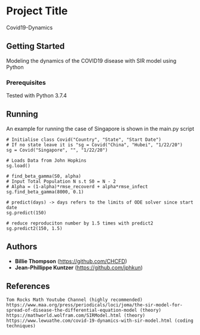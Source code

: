 # Project Title

Covid19-Dynamics

## Getting Started

Modeling the dynamics of the COVID19 disease with SIR model using Python

### Prerequisites

Tested with Python 3.7.4

## Running

An example for running the case of Singapore is shown in the main.py script
```
# Initialise class Covid("Country", "State", "Start Date")
# If no state leave it is "sg = Covid("China", "Hubei", "1/22/20")
sg = Covid("Singapore", "", "1/22/20")

# Loads Data from John Hopkins
sg.load()

# find_beta_gamma(S0, alpha)
# Input Total Population N s.t S0 = N - 2
# Alpha = (1-alpha)*rmse_recoverd + alpha*rmse_infect
sg.find_beta_gamma(8000, 0.1)

# predict(days) -> days refers to the limits of ODE solver since start date
sg.predict(150)

# reduce reproduciton number by 1.5 times with predict2
sg.predict2(150, 1.5)
``` 

## Authors

* **Billie Thompson** (https://github.com/CHCFD)
* **Jean-Phillippe Kuntzer** (https://github.com/jphkun)

## References
    Tom Rocks Math Youtube Channel (highly recommended)
    https://www.maa.org/press/periodicals/loci/joma/the-sir-model-for-spread-of-disease-the-differential-equation-model (theory)
    https://mathworld.wolfram.com/SIRModel.html (theory)
    https://www.lewuathe.com/covid-19-dynamics-with-sir-model.html (coding techniques)


